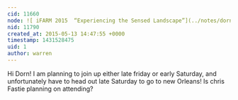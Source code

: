```yaml
---
cid: 11660
node: ![ iFARM 2015  “Experiencing the Sensed Landscape”](../notes/dorncox/05-06-2015/ifarm-2015-experiencing-the-sensed-landscape)
nid: 11790
created_at: 2015-05-13 14:47:55 +0000
timestamp: 1431528475
uid: 1
author: warren
---
```


Hi Dorn! I am planning to join up either late friday or early Saturday, and unfortunately have to head out late Saturday to go to new Orleans! Is chris Fastie planning on attending?